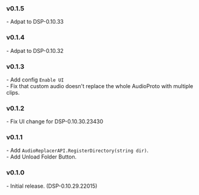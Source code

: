 ### v0.1.5
\- Adpat to DSP-0.10.33  

### v0.1.4
\- Adpat to DSP-0.10.32  

### v0.1.3
\- Add config `Enable UI`  
\- Fix that custom audio doesn't replace the whole AudioProto with multiple clips.  

### v0.1.2
\- Fix UI change for DSP-0.10.30.23430  

### v0.1.1
\- Add `AudioReplacerAPI.RegisterDirectory(string dir)`.  
\- Add Unload Folder Button.  

### v0.1.0
\- Initial release. (DSP-0.10.29.22015)  